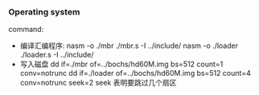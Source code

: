 ### Operating system
command:
- 编译汇编程序:
  nasm -o ./mbr ./mbr.s -I ../include/
  nasm -o ./loader ./loader.s -I ../include/
- 写入磁盘
  dd if=./mbr of=../bochs/hd60M.img bs=512 count=1 conv=notrunc
  dd if=./loader of=../bochs/hd60M.img bs=512 count=4 conv=notrunc seek=2
  seek 表明要跳过几个扇区
